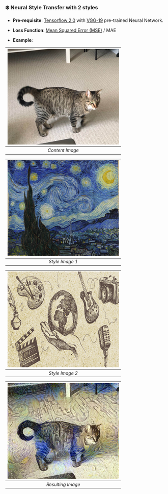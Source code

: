 ### :snowflake: Neural Style Transfer with 2 styles

- __Pre-requisite__: [Tensorflow 2.0](https://www.tensorflow.org/guide/effective_tf2) with [VGG-19](https://www.mathworks.com/help/deeplearning/ref/vgg19.html) pre-trained Neural Network. 
- __Loss Function__: [Mean Squared Error (MSE)](https://en.wikipedia.org/wiki/Mean_squared_error) / MAE

- __Example__: 

| <img src="https://github.com/JJtheNOOB/2-Style-Image-Neural-Style-Transfer/blob/master/images/cat.jpg" width="350" height="300"> |
|:--:| 
| *Content Image* |


| <img src="https://github.com/JJtheNOOB/2-Style-Image-Neural-Style-Transfer/blob/master/images/mellow.jpg" width="350" height="300"> |
|:--:| 
| *Style Image 1* |


| <img src="https://github.com/JJtheNOOB/2-Style-Image-Neural-Style-Transfer/blob/master/images/pencil_style.jpg" width="350" height="300"> |
|:--:| 
| *Style Image 2* |


| <img src="https://github.com/JJtheNOOB/2-Style-Image-Neural-Style-Transfer/blob/master/images/Adam_MAE.jpg" width="350" height="300"> |
|:--:| 
| *Resulting Image* |


